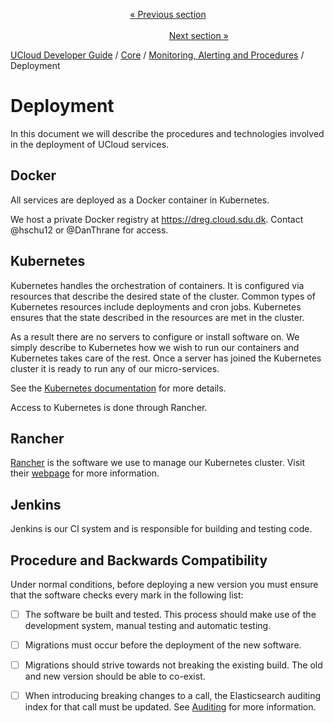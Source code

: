 <p align='center'>
<a href='/docs/developer-guide/core/monitoring/dependencies.md'>« Previous section</a>
&nbsp;&nbsp;&nbsp;&nbsp;&nbsp;&nbsp;&nbsp;&nbsp;&nbsp;&nbsp;&nbsp;&nbsp;&nbsp;&nbsp;&nbsp;&nbsp;&nbsp;&nbsp;&nbsp;&nbsp;&nbsp;&nbsp;&nbsp;&nbsp;&nbsp;&nbsp;&nbsp;&nbsp;&nbsp;&nbsp;&nbsp;&nbsp;&nbsp;&nbsp;&nbsp;&nbsp;&nbsp;&nbsp;&nbsp;&nbsp;&nbsp;&nbsp;&nbsp;&nbsp;&nbsp;&nbsp;&nbsp;&nbsp;&nbsp;&nbsp;&nbsp;&nbsp;&nbsp;&nbsp;&nbsp;&nbsp;&nbsp;&nbsp;&nbsp;&nbsp;&nbsp;&nbsp;&nbsp;&nbsp;&nbsp;&nbsp;&nbsp;&nbsp;&nbsp;&nbsp;&nbsp;&nbsp;&nbsp;&nbsp;&nbsp;&nbsp;&nbsp;&nbsp;&nbsp;&nbsp;&nbsp;&nbsp;&nbsp;&nbsp;&nbsp;&nbsp;&nbsp;&nbsp;&nbsp;&nbsp;&nbsp;&nbsp;&nbsp;&nbsp;&nbsp;&nbsp;&nbsp;&nbsp;&nbsp;&nbsp;&nbsp;&nbsp;&nbsp;&nbsp;&nbsp;&nbsp;&nbsp;&nbsp;&nbsp;&nbsp;&nbsp;&nbsp;&nbsp;&nbsp;&nbsp;&nbsp;&nbsp;&nbsp;&nbsp;&nbsp;&nbsp;&nbsp;&nbsp;&nbsp;&nbsp;&nbsp;&nbsp;&nbsp;&nbsp;&nbsp;&nbsp;&nbsp;&nbsp;&nbsp;&nbsp;&nbsp;&nbsp;&nbsp;&nbsp;&nbsp;&nbsp;&nbsp;&nbsp;&nbsp;&nbsp;&nbsp;&nbsp;&nbsp;&nbsp;&nbsp;&nbsp;&nbsp;&nbsp;<a href='/docs/developer-guide/core/monitoring/jenkins.md'>Next section »</a>
</p>


[UCloud Developer Guide](/docs/developer-guide/README.md) / [Core](/docs/developer-guide/core/README.md) / [Monitoring, Alerting and Procedures](/docs/developer-guide/core/monitoring/README.md) / Deployment
# Deployment

In this document we will describe the procedures and technologies involved in the deployment of UCloud services.

## Docker

All services are deployed as a Docker container in Kubernetes.

We host a private Docker registry at https://dreg.cloud.sdu.dk. Contact @hschu12 or @DanThrane for access.

## Kubernetes

Kubernetes handles the orchestration of containers. It is configured via
resources that describe the desired state of the cluster. Common types of
Kubernetes resources include deployments and cron jobs. Kubernetes ensures
that the state described in the resources are met in the cluster.

As a result there are no servers to configure or install software on. We simply
describe to Kubernetes how we wish to run our containers and Kubernetes takes
care of the rest. Once a server has joined the Kubernetes cluster it is ready
to run any of our micro-services.

See the [Kubernetes documentation](https://kubernetes.io/) for more details.

Access to Kubernetes is done through Rancher.

## Rancher

[Rancher](https://rancher.com) is the software we use to manage our Kubernetes
cluster. Visit their [webpage](https://rancher.com) for more information.

## Jenkins

Jenkins is our CI system and is responsible for building and testing code.

## Procedure and Backwards Compatibility

Under normal conditions, before deploying a new version you must ensure that
the software checks every mark in the following list:

- [ ] The software be built and tested. This process should make use of the development system, manual testing and automatic testing.
- [ ] Migrations must occur before the deployment of the new software.
- [ ] Migrations should strive towards not breaking the existing build. The old and new version should be able to co-exist.
- [ ] When introducing breaking changes to a call, the Elasticsearch auditing index for that call must be updated. See [Auditing](./auditing.md) for more information.

